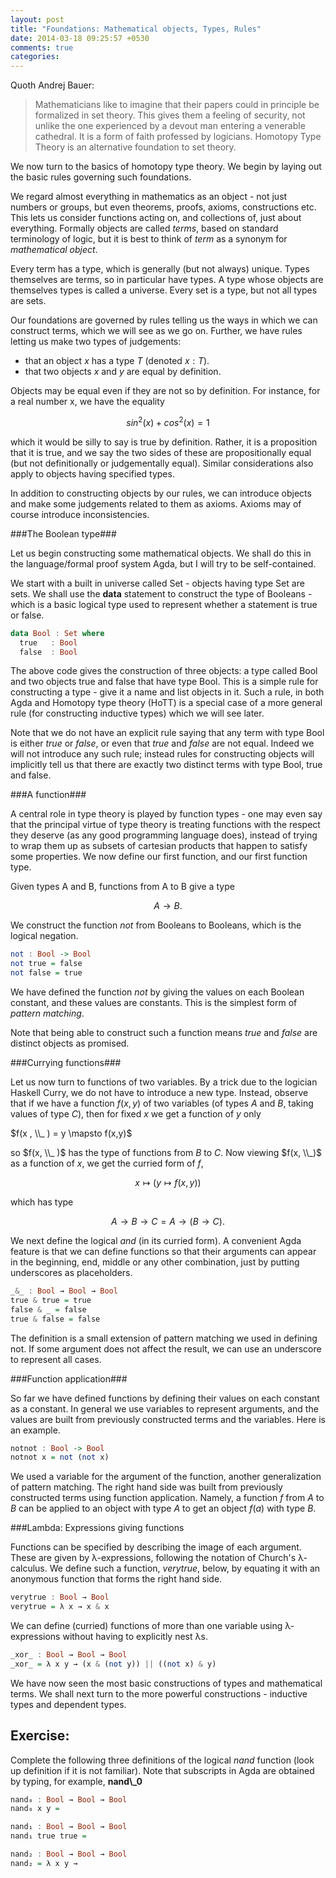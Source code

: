 ```yaml
---
layout: post
title: "Foundations: Mathematical objects, Types, Rules"
date: 2014-03-18 09:25:57 +0530
comments: true
categories: 
---
```


Quoth Andrej Bauer:

> Mathematicians like to imagine that their papers could in principle be formalized in set theory. This gives them a feeling of security, not unlike the one experienced by a devout man entering a venerable cathedral. It is a form of faith professed by logicians. Homotopy Type Theory is an alternative foundation to set theory.

We now turn to the basics of homotopy type theory. We begin by laying out the basic rules governing such foundations.

We regard almost everything in mathematics as an object - not just numbers or groups, but even theorems, proofs, axioms, constructions etc.  This lets us consider functions acting on, and collections of, just about everything. Formally objects are called _terms_, based on standard terminology of logic, but it is best to think of _term_ as a synonym for _mathematical object_.

Every term has a type, which is generally (but not always) unique. Types themselves are terms, so in particular have types. A type whose objects are themselves types is called a universe. Every set is a type, but not all types are sets.

Our foundations are governed by rules telling us the ways in which we can construct terms, which we will see as we go on. Further, we have rules letting us make two types of judgements:

* that an object $x$ has a type $T$ (denoted $x : T$).
* that two objects $x$ and $y$ are equal by definition.

Objects may be equal even if they are not so by definition. For instance, for a real number x, we have the equality

$$sin^2(x) + cos^2(x) =1$$

which it would be silly to say is true by definition. Rather, it is a proposition that it is true, and we say the two sides of these are propositionally equal (but not definitionally or judgementally equal). Similar considerations also apply to objects having specified types.

In addition to constructing objects by our rules, we can introduce objects and make some judgements related to them as axioms. Axioms may of course introduce inconsistencies.

###The Boolean type###

Let us begin constructing some mathematical objects. We shall do this in the language/formal proof system Agda, but I will try to be self-contained.

We start with a built in universe called Set - objects having type Set are sets. We shall use the **data** statement to construct the type of Booleans - which is a basic logical type used to represent whether a statement is true or false.

``` haskell The Boolean type
data Bool : Set where
  true   : Bool
  false  : Bool
```

The above code gives the construction of three objects: a type called Bool and two objects true and false that have type Bool. This is a simple rule for constructing a type - give it a name and list objects in it. Such a rule, in both Agda and Homotopy type theory (HoTT) is a special case of a more general rule (for constructing inductive types) which we will see later.

Note that we do not have an explicit rule saying that any term with type Bool is either _true_ or _false_, or even that _true_ and _false_ are not equal. Indeed we will not introduce any such rule; instead rules for constructing objects will implicitly tell us that there are exactly two distinct terms with type Bool, true and false.

###A function###

A central role in type theory is played by function types - one may even say that the principal virtue of type theory is treating functions with the respect they deserve (as any good programming language does), instead of trying to wrap them up as subsets of cartesian products that happen to satisfy some properties. We now define our first function, and our first function type.

Given types A and B, functions from A to B give a type

$$A \to B.$$

We construct the function $not$ from Booleans to Booleans, which is the logical negation.

``` haskell Logical Not function
not : Bool -> Bool
not true = false
not false = true
```

We have defined the function _not_ by giving the values on each Boolean constant, and these values are constants. This is the simplest form of *pattern matching*.

Note that being able to construct such a function means $true$ and $false$ are distinct objects as promised.

###Currying functions###

Let us now turn to functions of two variables. By a trick due to the logician Haskell Curry, we do not have to introduce a new type. Instead, observe that if we have a function $f(x,y)$ of two variables (of types $A$ and $B$, taking values of type $C$), then for fixed $x$ we get a function of $y$ only

$f(x , \\_ ) = y \mapsto f(x,y)$

so $f(x, \\_ )$ has the type of functions from $B$ to $C$. Now viewing $f(x, \\_)$ as a function of $x$, we get the curried form of $f$,

$$x \mapsto (y \mapsto f(x,y))$$

which has type

$$A \to B \to C = A \to (B \to C).$$

We next define the logical _and_ (in its curried form). A convenient Agda feature is that we can define functions so that their arguments can appear in the beginning, end, middle or any other combination, just by putting underscores as placeholders.

``` haskell Logical And function
_&_ : Bool → Bool → Bool
true & true = true
false & _ = false
true & false = false
```

The definition is a small extension of pattern matching we used in defining not. If some argument does not affect the result, we can use an underscore to represent all cases.

###Function application###

So far we have defined functions by defining their values on each constant as a constant. In general we use variables to represent arguments, and the values are built from previously constructed terms and the variables. Here is an example.

``` haskell A function using function application
notnot : Bool -> Bool
notnot x = not (not x)
```

We used a variable for the argument of the function, another generalization of pattern matching. The right hand side was built from previously constructed terms using function application. Namely, a function $f$ from $A$ to $B$ can be applied to an object with type $A$ to get an object $f(a)$ with type $B$.

###Lambda: Expressions giving functions

Functions can be specified by describing the image of each argument. These are given by λ-expressions, following the notation of Church's λ-calculus. We define such a function, $verytrue$, below, by equating it with an anonymous function that forms the right hand side.

``` haskell A function using lambda
verytrue : Bool → Bool
verytrue = λ x → x & x
```

We can define (curried) functions of more than one variable using λ-expressions without having to explicitly nest λs.

``` haskell Logical "exclusive or" : nested lambdas
_xor_ : Bool → Bool → Bool
_xor_ = λ x y → (x & (not y)) || ((not x) & y)
```

We have now seen the most basic constructions of types and mathematical terms. We shall next turn to the more powerful constructions - inductive types and dependent types.

## Exercise:
Complete the following three definitions of the logical _nand_ function (look up definition if it is not familiar). Note that subscripts in Agda are obtained by typing, for example, **nand\\\_0**

``` haskell
nand₀ : Bool → Bool → Bool
nand₀ x y =

nand₁ : Bool → Bool → Bool
nand₁ true true =  

nand₂ : Bool → Bool → Bool
nand₂ = λ x y →
```
